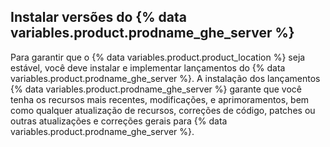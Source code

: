 ## Instalar versões do {% data variables.product.prodname_ghe_server %}

Para garantir que o {% data variables.product.product_location %} seja estável, você deve instalar e implementar lançamentos do {% data variables.product.prodname_ghe_server %}. A instalação dos lançamentos {% data variables.product.prodname_ghe_server %} garante que você tenha os recursos mais recentes, modificações, e aprimoramentos, bem como qualquer atualização de recursos, correções de código, patches ou outras atualizações e correções gerais para {% data variables.product.prodname_ghe_server %}.
